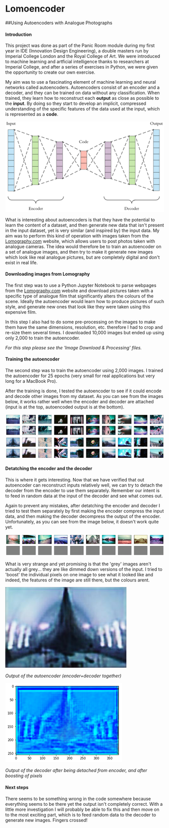 # Lomoencoder

##Using Autoencoders with Analogue Photographs


#### Introduction

This project was done as part of the Panic Room module during my first year in IDE (Innovation Design Engineering), a double masters run by Imperial College London and the Royal College of Art. We were introduced to machine learning and artficial intelligence thanks to researchers at Imperial College, and after a series of exercises in Python, we were given the opportunity to create our own exercise.

My aim was to use a fascinating element of machine learning and neural networks called autoencoders. Autoencoders consist of an encoder and a decoder, and they can be trained on data without any classification. When trained, they learn how to reconstruct each **output** as close as possible to the **input**. By doing so they start to develop an implicit, compressed understanding of the specific features of the data used at the input, which is represented as a **code**.

<!--![Autoencoder with RGB Images](./illustrations/image-autoencoder.png)
*Autoencoder with RGB Images*-->

![alt-text](./illustrations/encoder+decoder.png)

What is interesting about autoencoders is that they have the potential to learn the content of a dataset, and then generate new data that isn't present in the input dataset, yet is very similar (and inspired by) the input data. My aim was to perform this kind of operation with images taken from the [Lomography.com](https://www.lomography.com/photos/) website, which allows users to post photos taken with analogue cameras. The idea would therefore be to train an autoencoder on a set of analogue images, and then try to make it generate new images which look like real analogue pictures, but are completely digital and don't exist in real life.


#### Downloading images from Lomography

The first step was to use a Python Jupyter Notebook to parse webpages from the [Lomography.com](https://www.lomography.com/photos/) website and download pictures taken with a specific type of analogue film that significantly alters the colours of the scene. Ideally the autoencoder would learn how to produce pictures of such style, and generate new ones that look like they were taken using this expensive film.

In this step I also had to do some pre-processing on the images to make them have the same dimensions, resolution, etc. therefore I had to crop and re-size them several times. I downloaded 10,000 images but ended up using only 2,000 to train the autoencoder.

*For this step please see the 'Image Download & Processing' files.*


#### Training the autoencoder

The second step was to train the autoencoder using 2,000 images. I trained the autoencoder for 25 epochs (very small for real applications but very long for a MacBook Pro). 

After the training is done, I tested the autoencoder to see if it could encode and decode other images from my dataset. As you can see from the images below, it works rather well when the encoder and decoder are attached (input is at the top, autoencoded output is at the bottom).

![](./illustrations/autoencoded1.jpg)
![](./illustrations/autoencoded2.jpg)


#### Detatching the encoder and the decoder

This is where it gets interesting. Now that we have verified that out autoencoder can reconstruct inputs relatively well, we can try to detach the decoder from the encoder to use them separately. Remember our intent is to feed in random data at the input of the decoder and see what comes out. 

Again to prevent any mistakes, after detatching the encoder and decoder I tried to test them separately by first making the encoder compress the input data, and then making the decoder decompress the output of the encoder. Unfortunately, as you can see from the image below, it doesn't work quite yet.

![](./illustrations/encoded+decoded.jpg)

What is very strange and yet promising is that the 'grey' images aren't actually all grey... they are like dimmed down versions of the input. I tried to 'boost' the individual pixels on one image to see what it looked like and indeed, the features of the image are still there, but the colours arent. 

![](./illustrations/autoencoded.jpg)

*Output of the autoencoder (encoder+decoder together)*

![](./illustrations/boosted-pixels.jpg)

*Output of the decoder after being detached from encoder, and after boosting of pixels*

#### Next steps
There seems to be something wrong in the code somewhere because everything seems to be there yet the output isn't completely correct. With a little more investigation I will probably be able to fix this and then move on to the most exciting part, which is to feed random data to the decoder to generate new images. Fingers crossed!